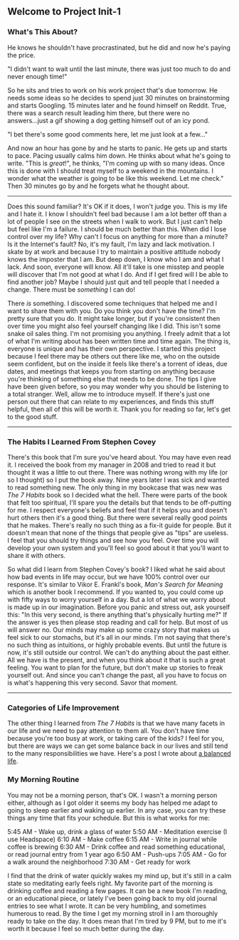 ## Welcome to Project Init-1

### What's This About?

He knows he shouldn't have procrastinated, but he did and now he's paying the price.

"I didn't want to wait until the last minute, there was just too much to do and never enough time!"

So he sits and tries to work on his work project that's due tomorrow. He needs some ideas so he decides to spend just 30 minutes on brainstorming and starts Googling. 15 minutes later and he found himself on Reddit. True, there was a search result leading him there, but there were no answers...just a gif showing a dog getting himself out of an icy pond.

"I bet there's some good comments here, let me just look at a few..."

And now an hour has gone by and he starts to panic. He gets up and starts to pace. Pacing usually calms him down. He thinks about what he's going to write. "This is _great_!", he thinks, "I'm coming up with so many ideas. Once this is done with I should treat myself to a weekend in the mountains. I wonder what the weather is going to be like this weekend. Let me check." Then 30 minutes go by and he forgets what he thought about.

---
Does this sound familiar? It's OK if it does, I won't judge you. This is my life and I hate it. I know I shouldn't feel bad because I am a lot better off than a lot of people I see on the streets when I walk to work. But I just can't help but feel like I'm a failure. I should be much better than this. When did I lose control over my life? Why can't I focus on anything for more than a minute? Is it the Internet's fault? No, it's my fault, I'm lazy and lack motivation. I skate by at work and because I try to maintain a positive attitude nobody knows the imposter that I am. But deep down, I know who I am and what I lack. And soon, everyone will know. All it'll take is one misstep and people will discover that I'm not good at what I do. And if I get fired will I be able to find another job? Maybe I should just quit and tell people that I needed a change. There must be _something_ I can do!

There _is_ something. I discovered some techniques that helped me and I want to share them with you. Do you think you don't have the time? I'm pretty sure that you do. It might take longer, but if you're consistent then over time you might also feel yourself changing like I did. This isn't some snake oil sales thing. I'm not promising you anything. I freely admit that a lot of what I'm writing about has been written time and time again. The thing is, everyone is unique and has their own perspective. I started this project because I feel there may be others out there like me, who on the outside seem confident, but on the inside it feels like there's a torrent of ideas, due dates, and meetings that keeps you from starting on anything because you're thinking of something else that needs to be done. The tips I give have been given before, so you may wonder why you should be listening to a total stranger. Well, allow me to introduce myself. If there's just one person out there that can relate to my experiences, and finds this stuff helpful, then all of this will be worth it. Thank you for reading so far, let's get to the good stuff.

---
### The Habits I Learned From Stephen Covey

There's this book that I'm sure you've heard about. You may have even read it. I received the book from my manager in 2008 and tried to read it but thought it was a little to out there. There was nothing wrong with my life (or so I thought) so I put the book away. Nine years later I was sick and wanted to read something new. The only thing in my bookcase that was new was _The 7 Habits_ book so I decided what the hell. There were parts of the book that felt too spiritual, I'll spare you the details but that tends to be off-putting for me. I respect everyone's beliefs and feel that if it helps you and doesn't hurt others then it's a good thing. But there were several really good points that he makes. There's really no such thing as a fix-it guide for people. But it doesn't mean that none of the things that people give as "tips" are useless. I feel that you should try things and see how you feel. Over time you will develop your own system and you'll feel so good about it that you'll want to share it with others.

So what did I learn from Stephen Covey's book? I liked what he said about how bad events in life may occur, but we have 100% control over our response. It's similar to Vikor E. Frankl's book, _Man's Search for Meaning_ which is another book I recommend. If you wanted to, you could come up with fifty ways to worry yourself in a day. But a lot of what we worry about is made up in our imagination. Before you panic and stress out, ask yourself this: "In this very second, is there anything that's physically hurting me?" If the answer is yes then please stop reading and call for help. But most of us will answer no. Our minds may make up some crazy story that makes us feel sick to our stomachs, but it's all in our minds. I'm not saying that there's no such thing as intuitions, or highly probable events. But until the future is now, it's still outside our control. We can't do anything about the past either. All we have is the present, and when you think about it that is such a great feeling. You want to plan for the future, but don't make up stories to freak yourself out. And since you can't change the past, all you have to focus on is what's happening this very second. Savor that moment.

---
### Categories of Life Improvement

The other thing I learned from _The 7 Habits_ is that we have many facets in our life and we need to pay attention to them all. You don't have time because you're too busy at work, or taking care of the kids? I feel for you, but there are ways we can get some balance back in our lives and still tend to the many responsibilities we have. Here's a post I wrote about [a balanced life](http://).

### My Morning Routine

You may not be a morning person, that's OK. I wasn't a morning person either, although as I got older it seems my body has helped me adapt to going to sleep earlier and waking up earlier. In any case, you can try these things any time that fits your schedule. But this is what works for me:

5:45 AM - Wake up, drink a glass of water
5:50 AM - Meditation exercise (I use Headspace)
6:10 AM - Make coffee
6:15 AM - Write in journal while coffee is brewing
6:30 AM - Drink coffee and read something educational, or read journal entry from 1 year ago
6:50 AM - Push-ups
7:05 AM - Go for a walk around the neighborhood
7:30 AM - Get ready for work

I find that the drink of water quickly wakes my mind up, but it's still in a calm state so meditating early feels right. My favorite part of the morning is drinking coffee and reading a few pages. It can be a new book I'm reading, or an educational piece, or lately I've been going back to my old journal entries to see what I wrote. It can be very humbling, and sometimes humerous to read. By the time I get my morning stroll in I am thoroughly ready to take on the day. It does mean that I'm tired by 9 PM, but to me it's worth it because I feel so much better during the day.

